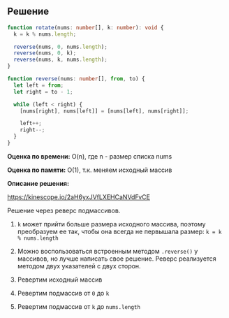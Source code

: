 ## Решение

```typescript
function rotate(nums: number[], k: number): void {
  k = k % nums.length;

  reverse(nums, 0, nums.length);
  reverse(nums, 0, k);
  reverse(nums, k, nums.length);
}

function reverse(nums: number[], from, to) {
  let left = from;
  let right = to - 1;

  while (left < right) {
    [nums[right], nums[left]] = [nums[left], nums[right]];

    left++;
    right--;
  }
}
```

**Оценка по времени:** O(n), где n - размер списка nums

**Оценка по памяти:** O(1), т.к. меняем исходный массив

**Описание решения:**

https://kinescope.io/2aH6yxJVfLXEHCaNVdFvCE

Решение через реверс подмассивов.

1. `k` может прийти больше размера исходного массива, поэтому преобразуем ее так, чтобы она всегда не первышала размер: `k = k % nums.length`

2. Можно воспользоваться встроенным методом `.reverse()` у массивов, но лучше написать свое решение. Реверс реализуется методом двух указателей с двух сторон.

3. Ревертим исходный массив

4. Ревертим подмассив от `0` до `k`

5. Ревертим подмассив от `k` до `nums.length`
